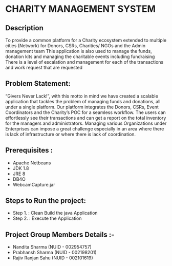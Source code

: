 # CHARITY MANAGEMENT SYSTEM

## Description
To provide a common platform for a Charity ecosystem extended to multiple cities (Network) for Donors, CSRs, Charities/ NGOs and the Admin management team
This application is also used to manage the funds, donation kits and managing the charitable events including fundraising
There is a level of escalation and management for each of the transactions and work request that are requested

## Problem Statement:
“Givers Never Lack!”, with this motto in mind we have created a scalable application that tackles the problem of managing funds and donations, all under a single platform.
Our platform integrates the Donors, CSRs, Event Coordinators and the Charity’s POC for a seamless workflow. The users can effortlessly see their transactions and can get a report on the total inventory for the managers and administrators.
Managing various Organizations under Enterprises can impose a great challenge especially in an area where there is lack of infrastructure or where there is lack of coordination.

## Prerequisites :
- Apache Netbeans
- JDK 1.8
- JRE 8
- DB4O
- WebcamCapture.jar

## Steps to Run the project:
- Step 1. : Clean Build the java Application
- Step 2. : Execute the Application

## Project Group Members Details :-
- Nandita Sharma (NUID - 002954757)
- Prabhansh Sharma (NUID - 002198201)
- Rajiv Ranjan Sahu (NUID - 002101619)